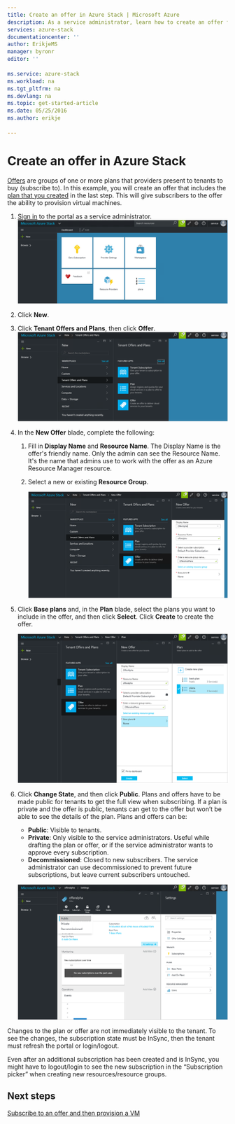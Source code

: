 ```yaml
---
title: Create an offer in Azure Stack | Microsoft Azure
description: As a service administrator, learn how to create an offer for your tenants in Azure Stack.
services: azure-stack
documentationcenter: ''
author: ErikjeMS
manager: byronr
editor: ''

ms.service: azure-stack
ms.workload: na
ms.tgt_pltfrm: na
ms.devlang: na
ms.topic: get-started-article
ms.date: 05/25/2016
ms.author: erikje

---
```

# Create an offer in Azure Stack
[Offers](azure-stack-key-features.md#services-plans-offers-and-subscriptions) are groups of one or more plans that providers present to tenants to buy (subscribe to). In this example, you will create an offer that includes the [plan that you created](azure-stack-create-plan.md) in the last step. This will give subscribers to the offer the ability to provision virtual machines.

1. [Sign in](azure-stack-connect-azure-stack.md#log-in-as-a-service-administrator) to the portal as a service administrator.
   ![](media/azure-stack-create-offer/image1.png)
2. Click **New**.
3. Click **Tenant Offers and Plans**, then click **Offer**.
   ![](media/azure-stack-create-offer/image2.png)
4. In the **New Offer** blade, complete the following:
   
   1. Fill in **Display Name** and **Resource Name**. The Display Name is the offer's friendly name. Only the admin can see the Resource Name. It's the name that admins use to work with the offer as an Azure Resource Manager resource.
   2. Select a new or existing **Resource Group**.
      
      ![](media/azure-stack-create-offer/image3.png)
5. Click **Base plans** and, in the **Plan** blade, select the plans you want to include in the offer, and then click **Select**. Click **Create** to create the offer.
   
   ![](media/azure-stack-create-offer/image4.png)
6. Click **Change State**, and then click **Public**.
   Plans and offers have to be made public for tenants to get the full view when subscribing. If a plan is private and the offer is public, tenants can get to the offer but won’t be able to see the details of the plan. Plans and offers can be:
   
   * **Public**: Visible to tenants.
   * **Private**: Only visible to the service administrators. Useful while drafting the plan or offer, or if the service administrator wants to approve every subscription.
   * **Decommissioned**: Closed to new subscribers. The service administrator can use decommissioned to prevent future subscriptions, but leave current subscribers untouched.
   
   ![](media/azure-stack-create-offer/image6.png)

Changes to the plan or offer are not immediately visible to the tenant. To see the changes, the subscription state must be InSync, then the tenant must refresh the portal or login/logout.

Even after an additional subscription has been created and is InSync, you might have to logout/login to see the new subscription in the “Subscription picker” when creating new resources/resource groups.

## Next steps
[Subscribe to an offer and then provision a VM](azure-stack-subscribe-plan-provision-vm.md)

